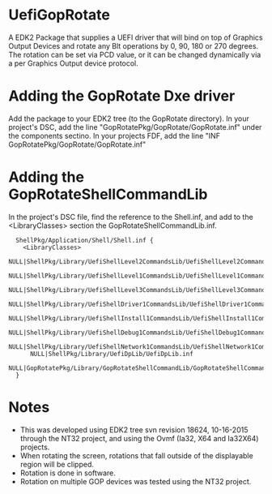 # UefiGopRotate
A EDK2 Package that supplies a UEFI driver that will bind on top of Graphics Output Devices and rotate any Blt operations by 0, 90, 180 or 270 degrees. The rotation can be set via PCD value, or it can be changed dynamically via a per Graphics Output device protocol.  


# Adding the GopRotate Dxe driver
Add the package to your EDK2 tree (to the GopRotate directory).  In your project's DSC, add the line
"GopRotatePkg/GopRotate/GopRotate.inf" under the components sectino.  In your projects FDF, add the line "INF GopRotatePkg/GopRotate/GopRotate.inf" 

# Adding the GopRotateShellCommandLib
In the project's DSC file, find the reference to the Shell.inf, and add to the &lt;LibraryClasses&gt; section the GopRotateShellCommandLib.inf. 

```
  ShellPkg/Application/Shell/Shell.inf {
    <LibraryClasses>
      NULL|ShellPkg/Library/UefiShellLevel2CommandsLib/UefiShellLevel2CommandsLib.inf
      NULL|ShellPkg/Library/UefiShellLevel1CommandsLib/UefiShellLevel1CommandsLib.inf
      NULL|ShellPkg/Library/UefiShellLevel3CommandsLib/UefiShellLevel3CommandsLib.inf
      NULL|ShellPkg/Library/UefiShellDriver1CommandsLib/UefiShellDriver1CommandsLib.inf
      NULL|ShellPkg/Library/UefiShellInstall1CommandsLib/UefiShellInstall1CommandsLib.inf
      NULL|ShellPkg/Library/UefiShellDebug1CommandsLib/UefiShellDebug1CommandsLib.inf
      NULL|ShellPkg/Library/UefiShellNetwork1CommandsLib/UefiShellNetwork1CommandsLib.inf
      NULL|ShellPkg/Library/UefiDpLib/UefiDpLib.inf
      NULL|GopRotatePkg/Library/GopRotateShellCommandLib/GopRotateShellCommandLib.inf
  }
  ```
  
  # Notes
  * This was developed using EDK2 tree svn revision 18624, 10-16-2015 through the NT32 project, and using the Ovmf (Ia32, X64 and Ia32X64) projects.
  * When rotating the screen, rotations that fall outside of the displayable region will be clipped.
  * Rotation is done in software.
  * Rotation on multiple GOP devices was tested using the NT32 project.
